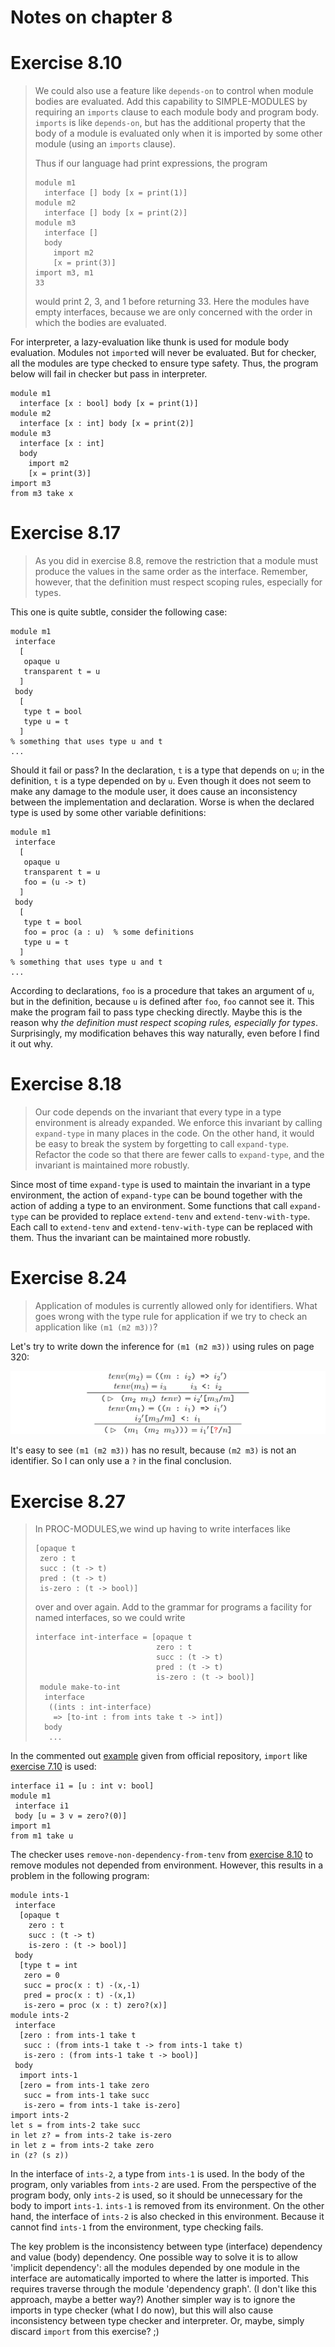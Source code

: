 Notes on chapter 8
==================

# Exercise 8.10

> We could also use a feature like `depends-on` to control when module bodies
> are evaluated. Add this capability to SIMPLE-MODULES by requiring an `imports`
> clause to each module body and program body. `imports` is like `depends-on`,
> but has the additional property that the body of a module is evaluated only
> when it is imported by some other module (using an `imports` clause).
>
> Thus if our language had print expressions, the program
>
> ``` racket
> module m1
>   interface [] body [x = print(1)]
> module m2
>   interface [] body [x = print(2)]
> module m3
>   interface []
>   body
>     import m2
>     [x = print(3)]
> import m3, m1
> 33
> ```
>
> would print 2, 3, and 1 before returning 33. Here the modules have empty
> interfaces, because we are only concerned with the order in which the bodies
> are evaluated.

For interpreter, a lazy-evaluation like thunk is used for module body
evaluation. Modules not `import`ed will never be evaluated. But for checker, all
the modules are type checked to ensure type safety. Thus, the program below will
fail in checker but pass in interpreter.

``` racket
module m1
  interface [x : bool] body [x = print(1)]
module m2
  interface [x : int] body [x = print(2)]
module m3
  interface [x : int]
  body
    import m2
    [x = print(3)]
import m3
from m3 take x
```

# Exercise 8.17

> As you did in exercise 8.8, remove the restriction that a module must produce
> the values in the same order as the interface. Remember, however, that the
> definition must respect scoping rules, especially for types.

This one is quite subtle, consider the following case:

``` racket
module m1
 interface
  [
   opaque u
   transparent t = u
  ]
 body
  [
   type t = bool
   type u = t
  ]
% something that uses type u and t
...
```

Should it fail or pass? In the declaration, `t` is a type that depends on `u`;
in the definition, `t` is a type depended on by `u`. Even though it does not
seem to make any damage to the module user, it does cause an inconsistency
between the implementation and declaration. Worse is when the declared type is
used by some other variable definitions:

``` racket
module m1
 interface
  [
   opaque u
   transparent t = u
   foo = (u -> t)
  ]
 body
  [
   type t = bool
   foo = proc (a : u)  % some definitions
   type u = t
  ]
% something that uses type u and t
...
```

According to declarations, `foo` is a procedure that takes an argument of `u`,
but in the definition, because `u` is defined after `foo`, `foo` cannot see
it. This make the program fail to pass type checking directly. Maybe this is the
reason why *the definition must respect scoping rules, especially for
types*. Surprisingly, my modification behaves this way naturally, even before I
find it out why.

# Exercise 8.18

> Our code depends on the invariant that every type in a type environment is
> already expanded. We enforce this invariant by calling `expand-type` in many
> places in the code. On the other hand, it would be easy to break the system by
> forgetting to call `expand-type`. Refactor the code so that there are fewer
> calls to `expand-type`, and the invariant is maintained more robustly.

Since most of time `expand-type` is used to maintain the invariant in a type
environment, the action of `expand-type` can be bound together with the action
of adding a type to an environment. Some functions that call `expand-type` can
be provided to replace `extend-tenv` and `extend-tenv-with-type`. Each call to
`extend-tenv` and `extend-tenv-with-type` can be replaced with them. Thus the
invariant can be maintained more robustly.

# Exercise 8.24

> Application of modules is currently allowed only for identifiers. What goes
> wrong with the type rule for application if we try to check an application
> like `(m1 (m2 m3))`?

Let's try to write down the inference for `(m1 (m2 m3))` using rules on page
320:

![type rule for exercise 8.24](./exer8.24.png)

It's easy to see `(m1 (m2 m3))` has no result, because `(m2 m3)` is not an
identifier. So I can only use a `?` in the final conclusion.

# Exercise 8.27

> In PROC-MODULES,we wind up having to write interfaces like
>
> ``` racket
> [opaque t
>  zero : t
>  succ : (t -> t)
>  pred : (t -> t)
>  is-zero : (t -> bool)]
> ```
>
> over and over again. Add to the grammar for programs a facility for named
> interfaces, so we could write
>
> ``` racket
> interface int-interface = [opaque t
>                            zero : t
>                            succ : (t -> t)
>                            pred : (t -> t)
>                            is-zero : (t -> bool)]
>  module make-to-int
>   interface
>    ((ints : int-interface)
>     => [to-int : from ints take t -> int])
>   body
>    ...
> ```

In the commented out
[example](https://github.com/mwand/eopl3/blob/2648675ca8e8ee804701a31f6198838d2c7a04f5/chapter8/full-system/test-suite.scm#L1555)
given from official repository, `import` like [exercise 7.10](#exercise-810) is
used:

``` racket
interface i1 = [u : int v: bool]
module m1
 interface i1
 body [u = 3 v = zero?(0)]
import m1
from m1 take u
```

The checker uses `remove-non-dependency-from-tenv` from [exercise
8.10](exer8.10.checker.scm) to remove modules not depended from
environment. However, this results in a problem in the following program:

``` racket
module ints-1
 interface
  [opaque t
    zero : t
    succ : (t -> t)
    is-zero : (t -> bool)]
 body
  [type t = int
   zero = 0
   succ = proc(x : t) -(x,-1)
   pred = proc(x : t) -(x,1)
   is-zero = proc (x : t) zero?(x)]
module ints-2
 interface
  [zero : from ints-1 take t
   succ : (from ints-1 take t -> from ints-1 take t)
   is-zero : (from ints-1 take t -> bool)]
 body
  import ints-1
  [zero = from ints-1 take zero
   succ = from ints-1 take succ
   is-zero = from ints-1 take is-zero]
import ints-2
let s = from ints-2 take succ
in let z? = from ints-2 take is-zero
in let z = from ints-2 take zero
in (z? (s z))
```

In the interface of `ints-2`, a type from `ints-1` is used. In the body of the
program, only variables from `ints-2` are used. From the perspective of the
program body, only `ints-2` is used, so it should be unnecessary for the body to
import `ints-1`. `ints-1` is removed from its environment. On the other hand,
the interface of `ints-2` is also checked in this environment. Because it cannot
find `ints-1` from the environment, type checking fails.

The key problem is the inconsistency between type (interface) dependency and
value (body) dependency. One possible way to solve it is to allow 'implicit
dependency': all the modules depended by one module in the interface are
automatically imported to where the latter is imported. This requires traverse
through the module 'dependency graph'. (I don't like this approach, maybe a
better way?)  Another simpler way is to ignore the imports in type checker (what
I do now), but this will also cause inconsistency between type checker and
interpreter. Or, maybe, simply discard `import` from this exercise? ;)
